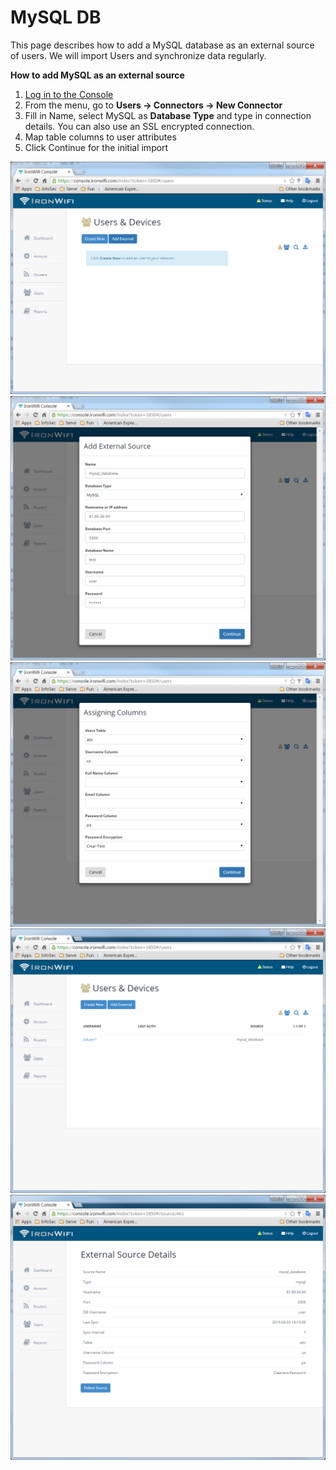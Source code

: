  # MySQL DB

This page describes how to add a MySQL database as an external source of users. We will import Users and synchronize data regularly.

**How to add MySQL as an external source**

 1. [Log in to the Console](https://console.ironwifi.com)
 2. From the menu, go to **Users -> Connectors -> New Connector**
 3. Fill in Name, select MySQL as **Database Type** and type in connection details. You can also use an SSL encrypted connection.
 4. Map table columns to user attributes
 5. Click Continue for the initial import
 
![firstScreen](mysql/mysql1.png)
![firstScreen](mysql/mysql2.png)
![firstScreen](mysql/mysql3.png)
![firstScreen](mysql/mysql4.png)
![firstScreen](mysql/mysql5.png)

